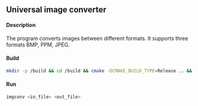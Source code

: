 ## Universal image converter

#### Description
The program converts images between different formats. It supports three formats BMP, PPM, JPEG.

#### Build
```Bash
mkdir -p /build && cd /build && cmake -DCMAKE_BUILD_TYPE=Release .. && cmake --build .
```

#### Run
```Bash
imgconv <in_file> <out_file>
```
